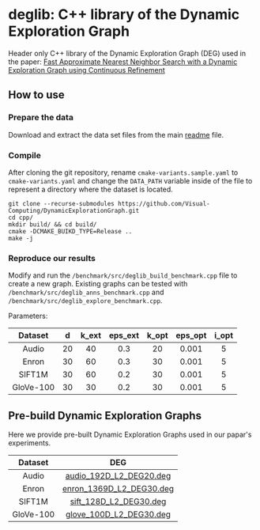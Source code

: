 # deglib: C++ library of the Dynamic Exploration Graph

Header only C++ library of the Dynamic Exploration Graph (DEG) used in the paper:
[Fast Approximate Nearest Neighbor Search with a Dynamic Exploration Graph using Continuous Refinement](https://arxiv.org/abs/2307.10479)

## How to use

### Prepare the data

Download and extract the data set files from the main [readme](../readme.md) file.

### Compile

After cloning the git repository, rename `cmake-variants.sample.yaml` to `cmake-variants.yaml` and change the `DATA_PATH` variable inside of the file to represent a directory where the dataset is located.

```
git clone --recurse-submodules https://github.com/Visual-Computing/DynamicExplorationGraph.git
cd cpp/
mkdir build/ && cd build/
cmake -DCMAKE_BUIKD_TYPE=Release ..
make -j
```

### Reproduce our results

Modify and run the `/benchmark/src/deglib_build_benchmark.cpp` file to create a new graph. Existing graphs can be tested with `/benchmark/src/deglib_anns_benchmark.cpp` and `/benchmark/src/deglib_explore_benchmark.cpp`.

Parameters:

|  Dataset  |  d  | k_ext | eps_ext | k_opt | eps_opt | i_opt |
|:---------:|:---:|:------:|:------:|:-----:|:-------:|:-----:|
| Audio     | 20  |  40   |   0.3   |  20   |  0.001  |   5   |
| Enron     | 30  |  60   |   0.3   |  30   |  0.001  |   5   |
| SIFT1M    | 30  |  60   |   0.2   |  30   |  0.001  |   5   |
| GloVe-100 | 30  |  30   |   0.2   |  30   |  0.001  |   5   |

## Pre-build Dynamic Exploration Graphs

Here we provide pre-built Dynamic Exploration Graphs used in our papar's experiments.

|  Dataset  |  DEG  |
|:---------:|:---:|
| Audio     | [audio_192D_L2_DEG20.deg](https://static.visual-computing.com/paper/DEG/audio_192D_L2_DEG20.deg.gz) |
| Enron     | [enron_1369D_L2_DEG30.deg](https://static.visual-computing.com/paper/DEG/enron_1369D_L2_DEG30.deg.gz) |
| SIFT1M    | [sift_128D_L2_DEG30.deg](https://static.visual-computing.com/paper/DEG/sift_128D_L2_DEG30.deg.gz) |
| GloVe-100 | [glove_100D_L2_DEG30.deg](https://static.visual-computing.com/paper/DEG/glove_100D_L2_DEG30.deg.gz) |

